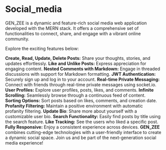 # Social_media
GEN_ZEE is a dynamic and feature-rich social media web application developed with the MERN stack. It offers a comprehensive set of functionalities to connect, share, and engage with a vibrant online community. 

Explore the exciting features below:

**Create, Read, Update, Delete Posts:** Share your thoughts, stories, and updates effortlessly.
**Like and Unlike Posts:** Express appreciation for engaging content.
**Nested Comments with Markdown:** Engage in threaded discussions with support for Markdown formatting.
**JWT Authentication:** Securely sign up and log in to your account.
**Real-time Private Messaging:** Connect with friends through real-time private messages using socket.io.
**User Profiles:** Explore user profiles, posts, likes, and comments.
**Infinite Scrolling:** Seamlessly browse through a continuous feed of content.
**Sorting Options:** Sort posts based on likes, comments, and creation date.
**Profanity Filtering:** Maintain a positive environment with automatic profanity filtering.
**Update Bio**: Share more about yourself with a customizable user bio.
**Search Functionality:** Easily find posts by title using the search feature.
**Like Tracking:** See the users who liked a specific post.
**Fully Responsive:** Enjoy a consistent experience across devices.
**GEN_ZEE** combines cutting-edge technologies with a user-friendly interface to create a dynamic social space. Join us and be part of the next-generation social media experience!
